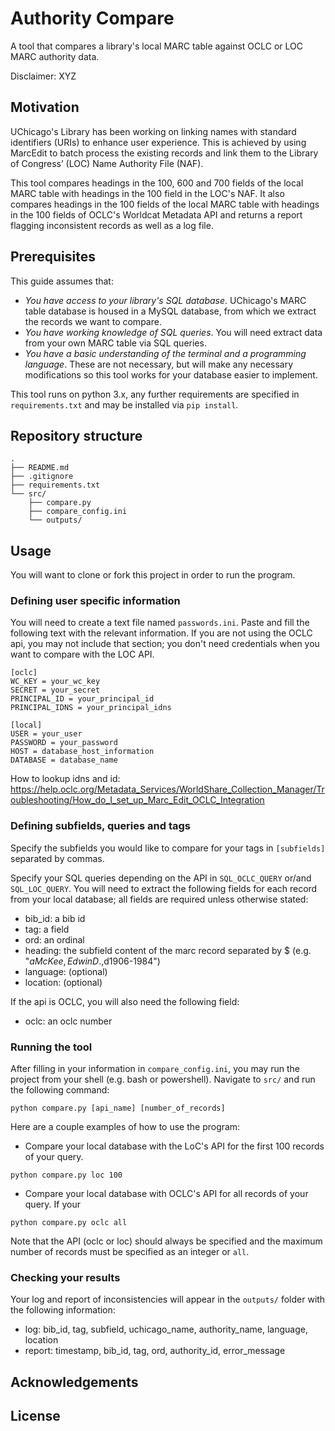 # Authority Compare
A tool that compares a library's local MARC table against OCLC or LOC MARC authority data.

Disclaimer: XYZ

## Motivation
UChicago's Library has been working on linking names with standard identifiers (URIs) to enhance user experience. This is achieved by using MarcEdit to batch process the existing records and link them to the Library of Congress’ (LOC) Name Authority File (NAF).

This tool compares headings in the 100, 600 and 700 fields of the local MARC table with headings in the 100 field in the LOC's NAF. It also compares headings in the 100 fields of the local MARC table with headings in the 100 fields of OCLC's Worldcat Metadata API and returns a report flagging inconsistent records as well as a log file.

## Prerequisites
This guide assumes that:
- *You have access to your library's SQL database*. UChicago's MARC table database is housed in a MySQL database, from which we extract the records we want to compare.
- *You have working knowledge of SQL queries*. You will need extract data from your own MARC table via SQL queries.
- *You have a basic understanding of the terminal and a programming language*. These are not necessary, but will make any necessary modifications so this tool works for your database easier to implement.

This tool runs on python 3.x, any further requirements are specified in ```requirements.txt``` and may be installed via ```pip install```.

## Repository structure

```
.
├── README.md                         
├── .gitignore
├── requirements.txt         
└── src/
    ├── compare.py
    ├── compare_config.ini
    └── outputs/
```

## Usage
You will want to clone or fork this project in order to run the program.
### Defining user specific information

You will need to create a text file named ```passwords.ini```. Paste and fill the following text with the relevant information.
If you are not using the OCLC api, you may not include that section; you don't need credentials when you want to compare with the LOC API.

```
[oclc]
WC_KEY = your_wc_key
SECRET = your_secret
PRINCIPAL_ID = your_principal_id
PRINCIPAL_IDNS = your_principal_idns

[local]
USER = your_user
PASSWORD = your_password
HOST = database_host_information
DATABASE = database_name
```

How to lookup idns and id: https://help.oclc.org/Metadata_Services/WorldShare_Collection_Manager/Troubleshooting/How_do_I_set_up_Marc_Edit_OCLC_Integration

### Defining subfields, queries and tags

Specify the subfields you would like to compare for your tags in ```[subfields]``` separated by commas.

Specify your SQL queries depending on the API in ```SQL_OCLC_QUERY``` or/and ```SQL_LOC_QUERY```. You will need to extract the following fields for each record from your local database; all fields are required unless otherwise stated:
- bib_id: a bib id
- tag: a field
- ord: an ordinal
- heading: the subfield content of the marc record separated by $ (e.g. "$aMcKee, Edwin D.,$d1906-1984")
- language: (optional)
- location: (optional)

If the api is OCLC, you will also need the following field:
- oclc: an oclc number

### Running the tool
After filling in your information in ```compare_config.ini```, you may run the project from your shell (e.g. bash or powershell). Navigate to ```src/``` and run the following command:

```
python compare.py [api_name] [number_of_records]
```

Here are a couple examples of how to use the program:

- Compare your local database with the LoC's API for the first 100 records of your query.
``` 
python compare.py loc 100
```
- Compare your local database with OCLC's API for all records of your query. If your 
``` 
python compare.py oclc all
```

Note that the API (oclc or loc) should always be specified and the maximum number of records must be specified as an integer or ```all```.

### Checking your results
Your log and report of inconsistencies will appear in the ```outputs/``` folder with the following information: 
- log: bib_id, tag, subfield, uchicago_name, authority_name, language, location
- report: timestamp, bib_id, tag, ord, authority_id, error_message

## Acknowledgements

## License